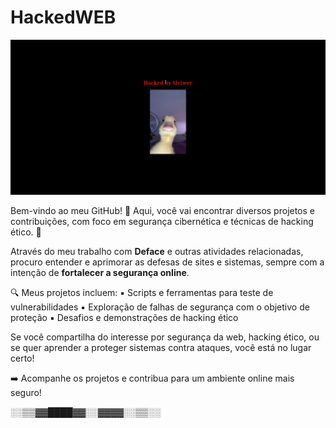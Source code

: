# HackedWEB

![Logo HackedWEB](20250315_001038.png)


Bem-vindo ao meu GitHub! 🚀
Aqui, você vai encontrar diversos projetos e contribuições, com foco em segurança cibernética e técnicas de hacking ético. 🔐

Através do meu trabalho com **Deface** e outras atividades relacionadas, procuro entender e aprimorar as defesas de sites e sistemas, sempre com a intenção de **fortalecer a segurança online**.

🔍 Meus projetos incluem:
    ▪️ Scripts e ferramentas para teste de vulnerabilidades
    ▪️ Exploração de falhas de segurança com o objetivo de proteção
    ▪️ Desafios e demonstrações de hacking ético

Se você compartilha do interesse por segurança da web, hacking ético, ou se quer aprender a proteger sistemas contra ataques, você está no lugar certo!

➡️ Acompanhe os projetos e contribua para um ambiente online mais seguro!

░░▒▒▓▓████▓▓░░▓▓▓▓░░▒▒░░

